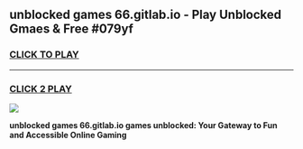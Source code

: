 
## unblocked games 66.gitlab.io - Play Unblocked Gmaes & Free #079yf
<h3>
<a href="https://news.freeplayer.one?title=unblocked_games_66.gitlab.io&ref=26F">CLICK TO PLAY</a></h3>
<hr>

<h3>
<a href="https://news.freeplayer.one?title=unblocked_games_66.gitlab.io&ref=26F">CLICK 2 PLAY</a>
  
</h3>

<a href="https://news.freeplayer.one?title=unblocked_games_66.gitlab.io&ref=26F/"><img src="https://clearcache.store/games.png"></a>


**unblocked games 66.gitlab.io games unblocked: Your Gateway to Fun and Accessible Online Gaming**

